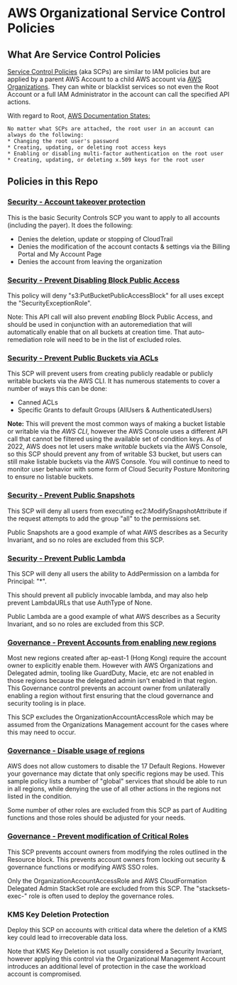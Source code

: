 # AWS Organizational Service Control Policies

## What Are Service Control Policies
[Service Control Policies](url) (aka SCPs) are similar to IAM policies but are applied by a parent AWS Account to a child AWS account via [AWS Organizations](url). They can white or blacklist services so not even the Root Account or a full IAM Administrator in the account can call the specified API actions. 

With regard to Root, [AWS Documentation States:](https://docs.aws.amazon.com/organizations/latest/userguide/orgs_manage_policies_scp.html)

    No matter what SCPs are attached, the root user in an account can always do the following:
    * Changing the root user's password
    * Creating, updating, or deleting root access keys
    * Enabling or disabling multi-factor authentication on the root user
    * Creating, updating, or deleting x.509 keys for the root user

## Policies in this Repo

### [Security - Account takeover protection](Policies/Sec-AccountTakeOverProtections.json)
This is the basic Security Controls SCP you want to apply to all accounts (including the payer). It does the following:

* Denies the deletion, update or stopping of CloudTrail
* Denies the modification of the account contacts & settings via the Billing Portal and My Account Page
* Denies the account from leaving the organization

### [Security - Prevent Disabling Block Public Access](Policies/Sec-PreventDisableBlockPublicAccess.json)
This policy will deny "s3:PutBucketPublicAccessBlock" for all uses except the "SecurityExceptionRole".

Note: This API call will also prevent _enabling_ Block Public Access, and should be used in conjunction with an autoremediation that will automatically enable that on all buckets at creation time. That auto-remediation role will need to be in the list of excluded roles.

### [Security - Prevent Public Buckets via ACLs](Policies/Sec-PreventPublicBucketACL.json)
This SCP will prevent users from creating publicly readable or publicly writable buckets via the AWS CLI. It has numerous statements to cover a number of ways this can be done:
* Canned ACLs
* Specific Grants to default Groups (AllUsers & AuthenticatedUsers)

**Note:** This will prevent the most common ways of making a bucket listable or writable via the *AWS CLI*, however the AWS Console uses a different API call that cannot be filtered using the available set of condition keys. As of 2022, AWS does not let users make _writable_ buckets via the AWS Console, so this SCP should prevent any from of writable S3 bucket, but users can still make listable buckets via the AWS Console. You will continue to need to monitor user behavior with some form of Cloud Security Posture Monitoring to ensure no listable buckets.

### [Security - Prevent Public Snapshots](Policies/Sec-PreventPublicSnapshot.json)
This SCP will deny all users from executing ec2:ModifySnapshotAttribute if the request attempts to add the group "all" to the permissions set.

Public Snapshots are a good example of what AWS describes as a Security Invariant, and so no roles are excluded from this SCP.


### [Security - Prevent Public Lambda](Policies/Sec-PreventPubliclyInvocableLambda.json)
This SCP will deny all users the ability to AddPermission on a lambda for Principal: "*".

This should prevent all publicly invocable lambda, and may also help prevent LambdaURLs that use AuthType of None.

Public Lambda are a good example of what AWS describes as a Security Invariant, and so no roles are excluded from this SCP.

### [Governance - Prevent Accounts from enabling new regions](Policies/Gov-DenyEnableNewRegions.json)
Most new regions created after ap-east-1 (Hong Kong) require the account owner to explicitly enable them. However with AWS Organizations and Delegated admin, tooling like GuardDuty, Macie, etc are not enabled in those regions because the delegated admin isn't enabled in that region. This Governance control prevents an account owner from unilaterally enabling a region without first ensuring that the cloud governance and security tooling is in place.

This SCP excludes the OrganizationAccountAccessRole which may be assumed from the Organizations Management account for the cases where this may need to occur.

### [Governance - Disable usage of regions](Policies/Gov-DisableRegionsPolicy.json)
AWS does not allow customers to disable the 17 Default Regions. However your governance may dictate that only specific regions may be used. This sample policy lists a number of "global" services that should be able to run in all regions, while denying the use of all other actions in the regions not listed in the condition.

Some number of other roles are excluded from this SCP as part of Auditing functions and those roles should be adjusted for your needs.

### [Governance - Prevent modification of Critical Roles](Policies/Gov-PreventCriticalRoleModification.json)
This SCP prevents account owners from modifying the roles outlined in the Resource block. This prevents account owners from locking out security & governance functions or modifying AWS SSO roles.

Only the OrganizationAccountAccessRole and AWS CloudFormation Delegated Admin StackSet role are excluded from this SCP. The "stacksets-exec-" role is often used to deploy the governance roles.


### KMS Key Deletion Protection
Deploy this SCP on accounts with critical data where the deletion of a KMS key could lead to irrecoverable data loss.

Note that KMS Key Deletion is not usually considered a Security Invariant, however applying this control via the Organizational Management Account introduces an additional level of protection in the case the workload account is compromised.


